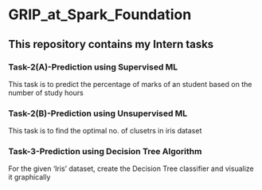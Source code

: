 # GRIP_at_Spark_Foundation

## This repository contains my Intern tasks

### Task-2(A)-Prediction using Supervised ML
This task is to predict the percentage of marks of an student based on the number of study hours
### Task-2(B)-Prediction using Unsupervised ML
This task is to find the optimal no. of clusetrs in iris dataset
### Task-3-Prediction using Decision Tree Algorithm
For the given ‘Iris’ dataset, create the Decision Tree classifier and visualize it graphically
